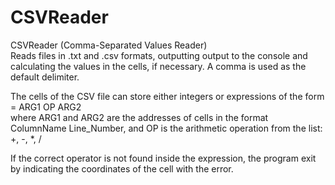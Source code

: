 # CSVReader
CSVReader (Comma-Separated Values Reader)  
Reads files in .txt and .csv formats, outputting output to the console and calculating the values ​​in the cells, if necessary.
A comma is used as the default delimiter.

The cells of the CSV file can store either integers or expressions of the form  
= ARG1 OP ARG2  
where ARG1 and ARG2 are the addresses of cells in the format ColumnName Line_Number, and OP is the arithmetic operation from the list: +, -, *, /

If the correct operator is not found inside the expression, the program exit by indicating the coordinates of the cell with the error.
